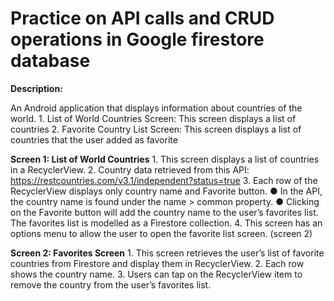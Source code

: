 # Practice on API calls and CRUD operations in Google firestore database


**Description:**

An Android application that displays information about countries of the world.
        1. List of World Countries Screen: This screen displays a list of countries
        2. Favorite Country List Screen: This screen displays a list of countries that the user added as favorite
    
**Screen 1: List of World Countries**
	1. This screen displays a list of countries in a RecyclerView.
	2. Country data retrieved from this API: https://restcountries.com/v3.1/independent?status=true
	3. Each row of the RecyclerView displays only country name and Favorite button.
		● In the API, the country name is found under the name > common property.
		● Clicking on the Favorite button will add the country name to the user’s favorites list. The favorites list is modelled as a Firestore collection.
	4. This screen has an options menu to allow the user to open the favorite list screen. (screen 2)

**Screen 2: Favorites Screen**
	1. This screen retrieves the user’s list of favorite countries from Firestore and display them in RecyclerView.
	2. Each row shows the country name.
	3. Users can tap on the RecyclerView item to remove the country from the user’s favorites list.
